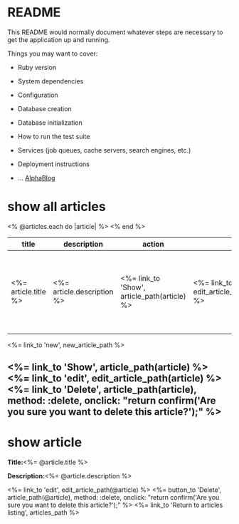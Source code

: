 # README

This README would normally document whatever steps are necessary to get the
application up and running.

Things you may want to cover:

* Ruby version

* System dependencies

* Configuration

* Database creation

* Database initialization

* How to run the test suite

* Services (job queues, cache servers, search engines, etc.)

* Deployment instructions

* ...
<a class="navbar-brand" id="logo" href="#">AlphaBlog</a>




<h1>show all articles</h1>
<table>
  <thead>
    <tr>
      <th>title</th>
      <th>description</th>
      <th>action</th>
      <th colspan="3">Actions</th>
    </tr>
  </thead>
  <tbody>
    <% @articles.each do |article| %>
    <tr>
      <td><%= article.title %></td>
      <td><%= article.description %></td>
      <td><%= link_to 'Show', article_path(article) %></td>
      <td><%= link_to 'edit', edit_article_path(article) %></td>
        <td><%= button_to 'Delete', article_path(article), method: :delete, onclick: "return confirm('Are you sure you want to delete this article?');"  %></td>
    </tr>
    <% end %>
  </tbody>
</table>
<p>
<td><%= link_to 'new', new_article_path %></td>
</p>


<%= link_to 'Show', article_path(article) %>
<%= link_to 'edit', edit_article_path(article) %>
<%= link_to 'Delete', article_path(article), method: :delete, onclick: "return confirm('Are you sure you want to delete this article?');"  %>
-------------------------------------
<h1>show article</h1>
<p><strong>Title:</strong><%= @article.title %></p>
<p><strong>Description:</strong><%= @article.description %></p>
<td><%= link_to 'edit', edit_article_path(@article) %></td>



<td><%= button_to 'Delete', article_path(@article), method: :delete, onclick: "return confirm('Are you sure you want to delete this article?');"  %></td>
<td><%= link_to 'Return to articles listing', articles_path %></td>
